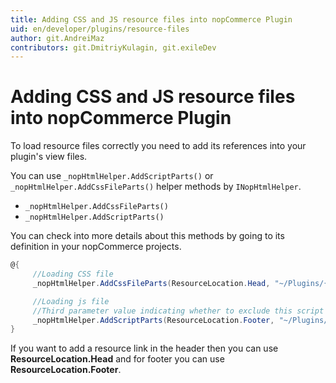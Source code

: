 ```yaml
---
title: Adding CSS and JS resource files into nopCommerce Plugin
uid: en/developer/plugins/resource-files
author: git.AndreiMaz
contributors: git.DmitriyKulagin, git.exileDev
---
```


# Adding CSS and JS resource files into nopCommerce Plugin

To load resource files correctly you need to add its references into your plugin's view files.

You can use `_nopHtmlHelper.AddScriptParts()` or `_nopHtmlHelper.AddCssFileParts()` helper methods by `INopHtmlHelper`.

- `_nopHtmlHelper.AddCssFileParts()`
- `_nopHtmlHelper.AddScriptParts()`

You can check into more details about this methods by going to its definition in your nopCommerce projects.

```csharp
@{
     //Loading CSS file
     _nopHtmlHelper.AddCssFileParts(ResourceLocation.Head, "~/Plugins/{PluginName}/Content/{CSSFileName.Css}", excludeFromBundle = false);

     //Loading js file
     //Third parameter value indicating whether to exclude this script from bundling
     _nopHtmlHelper.AddScriptParts(ResourceLocation.Footer, "~/Plugins/{PluginName}/Scripts/{JSFileName.js}", excludeFromBundle: true);
}
```

If you want to add a resource link in the header then you can use **ResourceLocation.Head** and for footer you can use **ResourceLocation.Footer**.
